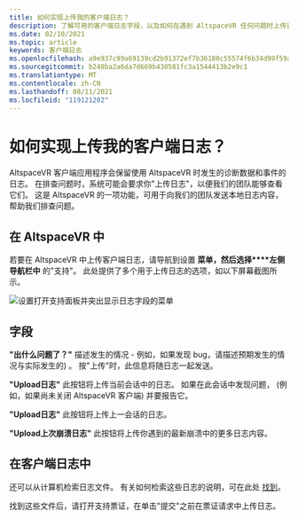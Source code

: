 ```yaml
---
title: 如何实现上传我的客户端日志？
description: 了解可用的客户端日志字段，以及如何在遇到 AltspaceVR 任何问题时上传客户端日志。
ms.date: 02/10/2021
ms.topic: article
keywords: 客户端日志
ms.openlocfilehash: a9e937c99a69139cd2b91372ef7b36180c55574f6b34d99f59a2a099b92c4081
ms.sourcegitcommit: b248ba2a6da7d669b430581fc3a1544413b2e9c1
ms.translationtype: MT
ms.contentlocale: zh-CN
ms.lasthandoff: 08/11/2021
ms.locfileid: "119121202"
---
```

# <a name="how-do-i-upload-my-client-logs"></a>如何实现上传我的客户端日志？

AltspaceVR 客户端应用程序会保留使用 AltspaceVR 时发生的诊断数据和事件的日志。 在排查问题时，系统可能会要求你"上传日志"，以便我们的团队能够查看它们。 这是 AltspaceVR 的一项功能，可用于向我们的团队发送本地日志内容，帮助我们排查问题。

## <a name="in-altspacevr"></a>在 AltspaceVR 中

若要在 AltspaceVR 中上传客户端日志，请导航到设置 **菜单，然后选择****左侧导航栏中** 的"支持"。 此处提供了多个用于上传日志的选项，如以下屏幕截图所示。

![设置打开支持面板并突出显示日志字段的菜单](images/help-altvr-uploadlogs.png)

## <a name="fields"></a>字段

**"出什么问题了？"**
描述发生的情况 - 例如，如果发现 bug，请描述预期发生的情况与实际发生的) 。 按"上传"时，此信息将随日志一起发送。

**"Upload日志"** 此按钮将上传当前会话中的日志。 如果在此会话中发现问题， (例如，如果尚未关闭 AltspaceVR 客户端) 并要报告它。

**"Upload日志"** 此按钮将上传上一会话的日志。

**"Upload上次崩溃日志"** 此按钮将上传你遇到的最新崩溃中的更多日志内容。

## <a name="in-client-logs"></a>在客户端日志中

还可以从计算机检索日志文件。 有关如何检索这些日志的说明，可在此处 [找到](https://docs.microsoft.com/windows/mixed-reality/altspace-vr/faqs/app-version#in-client-logs)。

找到这些文件后，请打开支持票证，[](https://help.altvr.com/hc/en-us/requests/new)在单击"提交"之前在票证请求中上传日志。
